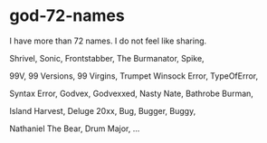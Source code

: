 # god-72-names
I have more than 72 names. I do not feel like sharing.

Shrivel,
Sonic,
Frontstabber,
The Burmanator,
Spike,

99V,
99 Versions,
99 Virgins,
Trumpet Winsock Error,
TypeOfError,

Syntax Error,
Godvex,
Godvexxed,
Nasty Nate,
Bathrobe Burman,

Island Harvest,
Deluge 20xx,
Bug,
Bugger,
Buggy,

Nathaniel The Bear,
Drum Major,
...
